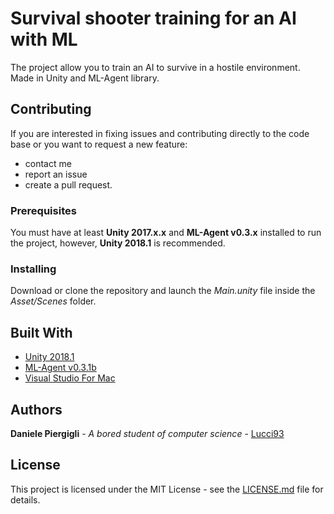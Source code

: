 # Survival shooter training for an AI with ML

The project allow you to train an AI to survive in a hostile environment.
Made in Unity and ML-Agent library.

## Contributing

If you are interested in fixing issues and contributing directly to the code base or you want to request a new feature:

* contact me
* report an issue
* create a pull request.

### Prerequisites

You must have at least **Unity 2017.x.x** and **ML-Agent v0.3.x** installed to run the project, however, **Unity 2018.1** is recommended.

### Installing

Download or clone the repository and launch the *Main.unity* file inside the *Asset/Scenes* folder.

<!-- ## Running the tests -->

## Built With

* [Unity 2018.1](https://unity3d.com)
* [ML-Agent v0.3.1b](https://github.com/Unity-Technologies/ml-agents)
* [Visual Studio For Mac](https://www.visualstudio.com/vs/visual-studio-mac/)

## Authors

**Daniele Piergigli** - *A bored student of computer science* - [Lucci93](https://github.com/Lucci93)

## License

This project is licensed under the MIT License - see the [LICENSE.md](LICENSE.md) file for details.
